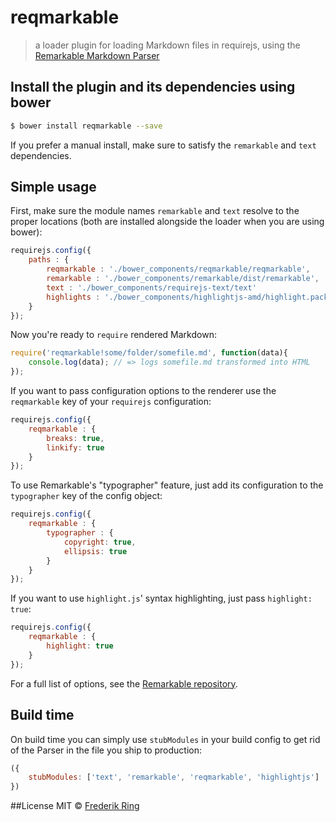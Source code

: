 # reqmarkable
> a loader plugin for loading Markdown files in requirejs, using the [Remarkable Markdown Parser][1]

## Install the plugin and its dependencies using bower
```sh
$ bower install reqmarkable --save
```
If you prefer a manual install, make sure to satisfy the `remarkable` and `text` dependencies.

## Simple usage
First, make sure the module names `remarkable` and `text` resolve to the proper locations (both are installed alongside the loader when you are using bower):
```js
requirejs.config({
    paths : {
        reqmarkable : './bower_components/reqmarkable/reqmarkable',
        remarkable : './bower_components/remarkable/dist/remarkable',
        text : './bower_components/requirejs-text/text'
        highlights : './bower_components/highlightjs-amd/highlight.pack' // only needed if you want to use syntax highlighting
    }
});
```

Now you're ready to `require` rendered Markdown:
```js
require('reqmarkable!some/folder/somefile.md', function(data){
    console.log(data); // => logs somefile.md transformed into HTML
});
```

If you want to pass configuration options to the renderer use the `reqmarkable` key of your `requirejs` configuration:

```js
requirejs.config({
    reqmarkable : {
        breaks: true,
        linkify: true
    }
});
```

To use Remarkable's "typographer" feature, just add its configuration to the `typographer` key of the config object:
```js
requirejs.config({
    reqmarkable : {
        typographer : {
            copyright: true,
            ellipsis: true
        }
    }
});
```

If you want to use `highlight.js`' syntax highlighting, just pass `highlight: true`:
```js
requirejs.config({
    reqmarkable : {
        highlight: true
    }
});
```



For a full list of options, see the [Remarkable repository][1].

## Build time
On build time you can simply use `stubModules` in your build config to get rid of the Parser in the file you ship to production:
```js
({
    stubModules: ['text', 'remarkable', 'reqmarkable', 'highlightjs']
})
```

##License
MIT © [Frederik Ring](http://www.frederikring.com)

[1]: https://github.com/jonschlinkert/remarkable